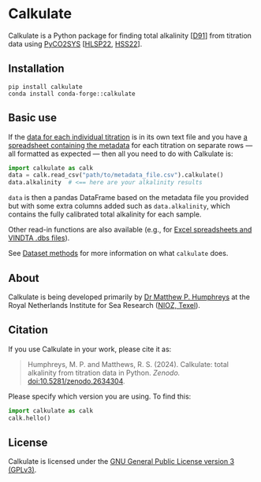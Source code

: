 # Calkulate

Calkulate is a Python package for finding total alkalinity [[D91](references/#d)] from titration data using [PyCO2SYS](https://pyco2sys.rtfd.io) [[HLSP22](references/#h), [HSS22](references/#h)].

## Installation

    pip install calkulate
    conda install conda-forge::calkulate

## Basic use

If the [data for each individual titration](read/#individual-titration-data-files) is in its own text file and you have [a spreadsheet containing the metadata](metadata) for each titration on separate rows — all formatted as expected — then all you need to do with Calkulate is:

```python
import calkulate as calk
data = calk.read_csv("path/to/metadata_file.csv").calkulate()
data.alkalinity  # <== here are your alkalinity results
```

`data` is then a pandas DataFrame based on the metadata file you provided but with some extra columns added such as `data.alkalinity`, which contains the fully calibrated total alkalinity for each sample.

Other read-in functions are also available (e.g., for [Excel spreadsheets and VINDTA .dbs files](read/#import-from-excel-csv-or-dbs)).

See [Dataset methods](methods) for more information on what `calkulate` does.

## About

Calkulate is being developed primarily by [Dr Matthew P. Humphreys](https://www.nioz.nl/en/about/organisation/staff/matthew-humphreys) at the Royal Netherlands Institute for Sea Research ([NIOZ, Texel](https://www.nioz.nl/en)).

## Citation

If you use Calkulate in your work, please cite it as:

> Humphreys, M. P. and Matthews, R. S. (2024).  Calkulate: total alkalinity from titration data in Python.  *Zenodo.*  [doi:10.5281/zenodo.2634304](https://doi.org/10.5281/zenodo.2634304).

Please specify which version you are using.  To find this:

```python
import calkulate as calk
calk.hello()
```

## License

Calkulate is licensed under the [GNU General Public License version 3 (GPLv3)](https://www.gnu.org/licenses/gpl-3.0.en.html).
